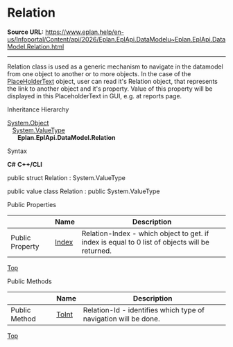 # Relation

**Source URL:** https://www.eplan.help/en-us/Infoportal/Content/api/2026/Eplan.EplApi.DataModelu~Eplan.EplApi.DataModel.Relation.html

---

Relation class is used as a generic mechanism to navigate in the datamodel from one object to another or to more objects. In the case of the [PlaceHolderText](Eplan.EplApi.DataModelu~Eplan.EplApi.DataModel.PlaceHolderText.html) object, user can read it's Relation object, that represents the link to another object and it's property. Value of this property will be displayed in this PlaceholderText in GUI, e.g. at reports page.

Inheritance Hierarchy

[System.Object](#)  
   [System.ValueType](#)  
      **Eplan.EplApi.DataModel.Relation**

Syntax

**C#**
**C++/CLI**


public struct Relation : System.ValueType

public value class Relation : public System.ValueType

Public Properties

|  | Name | Description |
| --- | --- | --- |
| Public Property | [Index](Eplan.EplApi.DataModelu~Eplan.EplApi.DataModel.Relation~Index.html) | Relation-Index - which object to get. if index is equal to 0 list of objects will be returned. |

[Top](#top)

Public Methods

|  | Name | Description |
| --- | --- | --- |
| Public Method | [ToInt](Eplan.EplApi.DataModelu~Eplan.EplApi.DataModel.Relation~ToInt.html) | Relation-Id - identifies which type of navigation will be done. |

[Top](#top)
